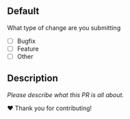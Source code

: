 ## Default
What type of change are you submitting
- [ ] Bugfix
- [ ] Feature
- [ ] Other

## Description

_Please describe what this PR is all about._

❤ Thank you for contributing!
